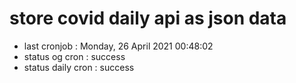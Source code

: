 # store covid daily api as json data

- last cronjob : Monday, 26 April 2021 00:48:02
- status og cron : success
- status daily cron : success
      
      